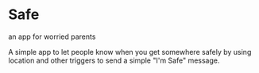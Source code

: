 # Safe
an app for worried parents

A simple app to let people know when you get somewhere safely by using location and other triggers to send a simple "I'm Safe" message.
